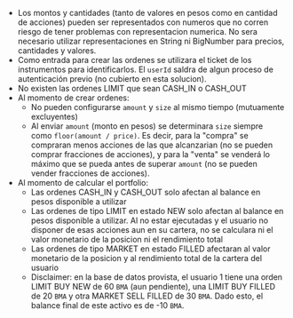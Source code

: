 - Los montos y cantidades (tanto de valores en pesos como en cantidad de acciones) pueden ser representados con numeros que no corren riesgo de tener problemas con representacion numerica. No sera necesario utilizar representaciones en String ni BigNumber para precios, cantidades y valores.
- Como entrada para crear las ordenes se utilizara el ticket de los instrumentos para identificarlos. El `userId` saldra de algun proceso de autenticación previo (no cubierto en esta solucion).
- No existen las ordenes LIMIT que sean CASH_IN o CASH_OUT
- Al momento de crear ordenes: 
  - No pueden configurarse `amount` y `size` al mismo tiempo (mutuamente excluyentes)
  - Al enviar `amount` (monto en pesos) se determinara `size` siempre como `floor(amount / price)`. Es decir, para la "compra" se compraran menos acciones de las que alcanzarian (no se pueden comprar fracciones de acciones), y para la "venta" se venderá lo máximo que se pueda antes de superar `amount` (no se pueden vender fracciones de acciones).
- Al momento de calcular el portfolio:
  - Las ordenes CASH_IN y CASH_OUT solo afectan al balance en pesos disponible a utilizar
  - Las ordenes de tipo LIMIT en estado NEW solo afectan al balance en pesos disponible a utilizar. Al no estar ejecutadas y el usuario no disponer de esas acciones aun en su cartera, no se calculara ni el valor monetario de la posicion ni el rendimiento total
  - Las ordenes de tipo MARKET en estado FILLED afectaran al valor monetario de la posicion y al rendimiento total de la cartera del usuario
  - Disclaimer: en la base de datos provista, el usuario 1 tiene una orden LIMIT BUY NEW de 60 `BMA` (aun pendiente), una LIMIT BUY FILLED de 20 `BMA` y otra MARKET SELL FILLED de 30 `BMA`. Dado esto, el balance final de este activo es de -10 `BMA`.